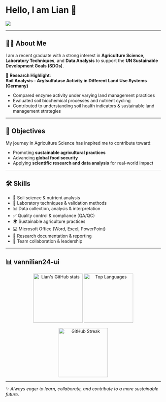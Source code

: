 # Hello, I am Lian 👋

<a href="https://www.linkedin.com/in/lian-v-174914339/recent-activity/all/" target="_blank">
  <img src="https://img.shields.io/badge/LinkedIn-Connect-blue?style=for-the-badge&logo=linkedin" />
</a>

---

## 👩‍🔬 About Me  
I am a recent graduate with a strong interest in **Agriculture Science**, **Laboratory Techniques**, and **Data Analysis** to support the **UN Sustainable Development Goals (SDGs)**.  

🔬 **Research Highlight**:  
**Soil Analysis – Arylsulfatase Activity in Different Land Use Systems (Germany)**  
- Compared enzyme activity under varying land management practices  
- Evaluated soil biochemical processes and nutrient cycling  
- Contributed to understanding soil health indicators & sustainable land management strategies  

---

## 🎯 Objectives  
My journey in Agriculture Science has inspired me to contribute toward:  
- Promoting **sustainable agricultural practices**  
- Advancing **global food security**  
- Applying **scientific research and data analysis** for real-world impact  

---

## 🛠️ Skills  
- 🌱 Soil science & nutrient analysis  
- 🧪 Laboratory techniques & validation methods  
- 📊 Data collection, analysis & interpretation  
- ✅ Quality control & compliance (QA/QC)  
- 🌍 Sustainable agriculture practices  
- 💻 Microsoft Office (Word, Excel, PowerPoint)  
- 📑 Research documentation & reporting  
- 🤝 Team collaboration & leadership  

---

## 📊 vannilian24-ui

<p align="center">
  <img src="https://github-readme-stats.vercel.app/api?username=vannilian24-ui&show_icons=true&theme=radical" alt="Lian's GitHub stats" height="160"/>
  <img src="https://github-readme-stats.vercel.app/api/top-langs/?username=vannilian24-ui&layout=compact&theme=radical" alt="Top Languages" height="160"/>
</p>

<p align="center">
  <img src="https://github-readme-streak-stats.herokuapp.com/?user=vannilian24-ui&theme=radical" alt="GitHub Streak" height="160"/>
</p>

---

✨ *Always eager to learn, collaborate, and contribute to a more sustainable future.*  
